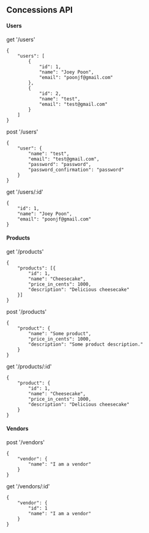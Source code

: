 ## Concessions API

#### Users
get '/users'

    {
        "users": [
            {
                "id": 1,
                "name": "Joey Poon",
                "email": "poonjf@gmail.com"
            },
            {
                "id": 2,
                "name": "test",
                "email": "test@gmail.com"
            }
        ]
    }

post '/users'

    {
        "user": {
            "name": "test",
            "email": "test@gmail.com",
            "password": "password",
            "password_confirmation": "password"
        }
    }

get '/users/:id'

    {
        "id": 1,
        "name": "Joey Poon",
        "email": "poonjf@gmail.com"
    }

#### Products
get '/products'

    {
        "products": [{
            "id": 1,
            "name": "Cheesecake",
            "price_in_cents": 1000,
            "description": "Delicious cheesecake"
        }]
    }

post '/products'

    {
        "product": {
            "name": "Some product",
            "price_in_cents": 1000,
            "description": "Some product description."
        }
    }

get '/products/:id'

    {
        "product": {
            "id": 1,
            "name": "Cheesecake",
            "price_in_cents": 1000,
            "description": "Delicious cheesecake"
        }
    }

#### Vendors
post '/vendors'

    {
        "vendor": {
            "name": "I am a vendor"
        }
    }

get '/vendors/:id'

    {
        "vendor": {
            "id": 1
            "name": "I am a vendor"
        }
    }